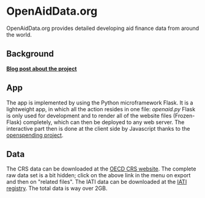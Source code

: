 OpenAidData.org
=============

OpenAidData.org provides detailed developing aid finance data from around the world.

Background
----------
**[Blog post about the project](http://www.crisscrossed.net/2014/04/24/launch-openaiddata/)**

App
----------

The app is implemented by using the Python microframework Flask. It is a lightweight app, in which all the action resides in one file: *openaid.py* Flask is only used for development and to render all of the website files (Frozen-Flask) completely, which can then be deployed to any web server. The interactive part then is done at the client side by Javascript thanks to the [openspending project](https://github.com/openspending). 

Data
---------
The CRS data can be downloaded at the [OECD CRS website](http://stats.oecd.org/Index.aspx?datasetcode=CRS1). The complete raw data set is a bit hidden; click on the above link in the menu on export and then on "related files". The IATI data can be downloaded at the [IATI registry](http://www.iatiregistry.org/). The total data is way over 2GB. 

